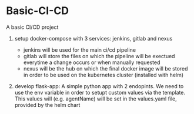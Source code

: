 # Basic-CI-CD
A basic CI/CD project

1) setup docker-compose  with 3 services: jenkins, gitlab and nexus
	 - jenkins will be used for the main ci/cd pipeline
	 - gitlab will store the files on which the pipeline will be exectued everytime a change occurs or when manually requested
	 - nexus will be the hub on which the final docker image will be stored in order to be used on the kubernetes cluster (installed with helm)

2) develop flask-app:
	A simple python app with 2 endopints.
	We need to use the env variable in order to setupt custom values via the template.
	This values will (e.g. agentName) will be set in the values.yaml file, provided by the helm chart
